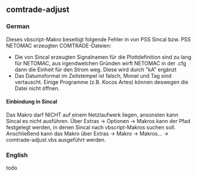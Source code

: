## comtrade-adjust

### German
Dieses vbscript-Makro beseitigt folgende Fehler in von PSS Sincal bzw. PSS NETOMAC erzeugten COMTRADE-Dateien:

*  Die von Sincal erzeugten Signalnamen für die Plottdefinition sind zu lang für NETOMAC, aus irgendwelchen Gründen wirft NETOMAC in der .cfg dann die Einheit für den Strom weg. Diese wird durch "kA" ergänzt
*  Das Datumsformat im Zeitstempel ist falsch, Monat und Tag sind vertauscht. Einige Programme (z.B. Kocos Artes) können deswegen die Datei nicht öffnen.

#### Einbindung in Sincal
Das Makro darf NICHT auf einem Netzlaufwerk liegen, ansonsten kann Sincal es nicht ausführen. Über Extras -> Optionen -> Makros kann der Pfad festgelegt werden, in denen Sincal nach vbscript-Makros suchen soll. Anschließend kann das Makro über Extras -> Makro -> Makros… -> comtrade-adjust.vbs ausgeführt werden.

### English
todo
